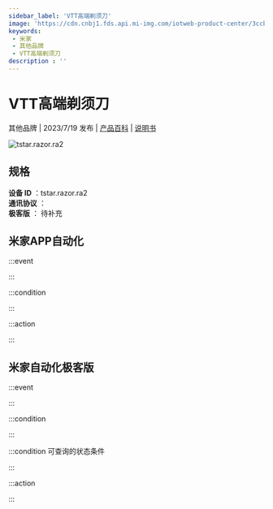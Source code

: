 ```yaml
---
sidebar_label: 'VTT高端剃须刀'
image: 'https://cdn.cnbj1.fds.api.mi-img.com/iotweb-product-center/3ccb70133f07c820a666158f77787e9f_1685520005137.png?GalaxyAccessKeyId=AKVGLQWBOVIRQ3XLEW&Expires=9223372036854775807&Signature=nzBTVrcnrSUfwTfJHLT+BG0OvNk='
keywords: 
 - 米家
 - 其他品牌
 - VTT高端剃须刀
description : ''
---
```

# VTT高端剃须刀

其他品牌 | 2023/7/19 发布 | [产品百科](https://home.mi.com/webapp/content/baike/product/index.html?model=tstar.razor.ra2/) | [说明书](https://home.mi.com/views/introduction.html?model=tstar.razor.ra2&region=cn)

![tstar.razor.ra2](https://cdn.cnbj1.fds.api.mi-img.com/iotweb-product-center/3ccb70133f07c820a666158f77787e9f_1685520005137.png?GalaxyAccessKeyId=AKVGLQWBOVIRQ3XLEW&Expires=9223372036854775807&Signature=nzBTVrcnrSUfwTfJHLT+BG0OvNk=)

## 规格  
> 
**设备 ID** ：tstar.razor.ra2  
**通讯协议** ：  
**极客版**  ： 待补充 


## 米家APP自动化  

:::event  

:::

:::condition  

:::

:::action   

:::

## 米家自动化极客版  

:::event  

:::

:::condition  

:::

:::condition 可查询的状态条件  

:::

:::action  

:::

        

